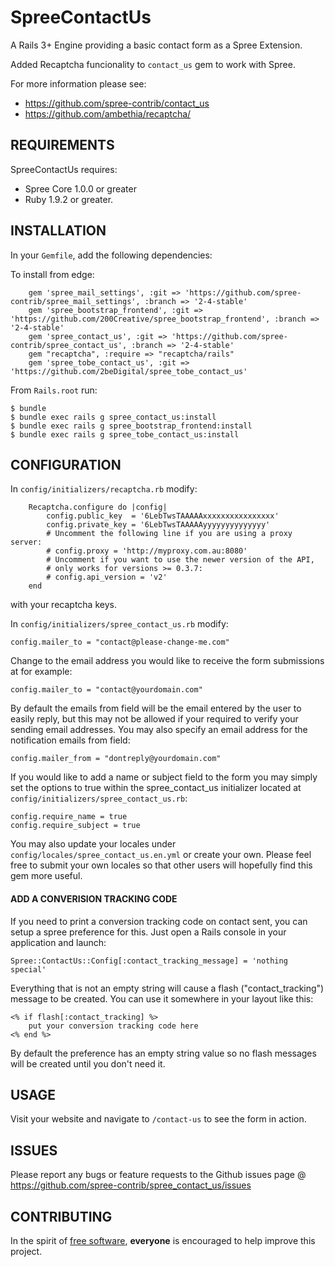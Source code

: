 # SpreeContactUs 
A Rails 3+ Engine providing a basic contact form as a Spree Extension.

Added Recaptcha funcionality to `contact_us` gem to work with Spree.

For more information please see:
* https://github.com/spree-contrib/contact_us
* https://github.com/ambethia/recaptcha/

## REQUIREMENTS

SpreeContactUs requires:

* Spree Core 1.0.0 or greater
* Ruby 1.9.2 or greater.

## INSTALLATION

In your `Gemfile`, add the following dependencies:

To install from edge:

		gem 'spree_mail_settings', :git => 'https://github.com/spree-contrib/spree_mail_settings', :branch => '2-4-stable'
		gem 'spree_bootstrap_frontend', :git => 'https://github.com/200Creative/spree_bootstrap_frontend', :branch => '2-4-stable'
		gem 'spree_contact_us', :git => 'https://github.com/spree-contrib/spree_contact_us', :branch => '2-4-stable'
		gem "recaptcha", :require => "recaptcha/rails"
		gem 'spree_tobe_contact_us', :git => 'https://github.com/2beDigital/spree_tobe_contact_us'

From `Rails.root` run:

    $ bundle
    $ bundle exec rails g spree_contact_us:install
    $ bundle exec rails g spree_bootstrap_frontend:install
    $ bundle exec rails g spree_tobe_contact_us:install

## CONFIGURATION

In `config/initializers/recaptcha.rb` modify:

		Recaptcha.configure do |config|
			config.public_key  = '6LebTwsTAAAAAxxxxxxxxxxxxxxxx'
			config.private_key = '6LebTwsTAAAAAyyyyyyyyyyyyyy'
			# Uncomment the following line if you are using a proxy server:
			# config.proxy = 'http://myproxy.com.au:8080'
			# Uncomment if you want to use the newer version of the API,
			# only works for versions >= 0.3.7:
			# config.api_version = 'v2'
		end

with your recaptcha keys.

In `config/initializers/spree_contact_us.rb` modify:

    config.mailer_to = "contact@please-change-me.com"

Change to the email address you would like to receive the form submissions at for example:

    config.mailer_to = "contact@yourdomain.com"

By default the emails from field will be the email entered by the user to easily reply, but this may not be allowed if your required to verify your sending email addresses.
You may also specify an email address for the notification emails from field:

    config.mailer_from = "dontreply@yourdomain.com"

If you would like to add a name or subject field to the form you may simply set the options to true within the spree_contact_us initializer located at `config/initializers/spree_contact_us.rb`:

    config.require_name = true
    config.require_subject = true

You may also update your locales under `config/locales/spree_contact_us.en.yml` or create your own.  Please feel free to submit your own locales so that other users will hopefully find this gem more useful.

#### ADD A CONVERISION TRACKING CODE

If you need to print a conversion tracking code on contact sent, you can setup a spree preference for this. Just open a Rails console in your application and launch:

    Spree::ContactUs::Config[:contact_tracking_message] = 'nothing special'

Everything that is not an empty string will cause a flash ("contact_tracking") message to be created. You can use it somewhere in your layout like this:

    <% if flash[:contact_tracking] %>
        put your conversion tracking code here
    <% end %>

By default the preference has an empty string value so no flash messages will be created until you don't need it.

## USAGE

Visit your website and navigate to `/contact-us` to see the form in action.

## ISSUES

Please report any bugs or feature requests to the Github issues page @ https://github.com/spree-contrib/spree_contact_us/issues

## CONTRIBUTING

In the spirit of [free software](http://www.fsf.org/licensing/essays/free-sw.html), **everyone** is encouraged to help improve this project.


